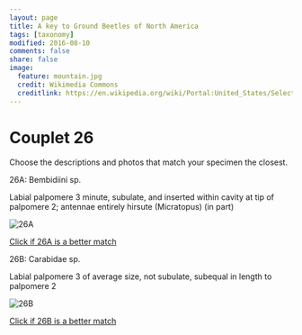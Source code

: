 ```yaml
---
layout: page
title: A key to Ground Beetles of North America
tags: [taxonomy]
modified: 2016-08-10
comments: false
share: false
image:
  feature: mountain.jpg
  credit: Wikimedia Commons
  creditlink: https://en.wikipedia.org/wiki/Portal:United_States/Selected_panorama#/media/File:Mount_Ellinor,_Mount_Washington_Panorama.jpg
---
```


# Couplet 26


Choose the descriptions and photos that match your specimen the closest. 

26A: Bembidiini sp. 

Labial palpomere 3 minute, subulate, and inserted within cavity at tip of palpomere 2; antennae entirely hirsute (Micratopus) (in part)

![26A](//klevan.github.io/images/keyfigs/Key1_26_26A.png)

[Click if 26A is a better match](https://en.wikipedia.org/wiki/Bembidiini)


26B: Carabidae sp. 

Labial palpomere 3 of average size, not subulate, subequal in length to palpomere 2

![26B](//klevan.github.io/images/keyfigs/Key1_26_26B.png)

[Click if 26B is a better match](//klevan.github.io/dynamicTaxonomy/Key1_27)

